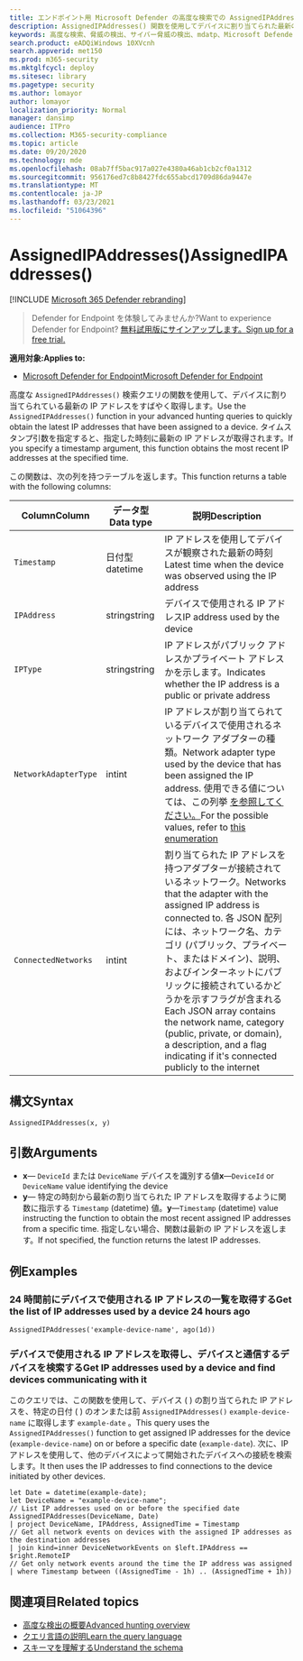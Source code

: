 ```yaml
---
title: エンドポイント用 Microsoft Defender の高度な検索での AssignedIPAddresses() 関数
description: AssignedIPAddresses() 関数を使用してデバイスに割り当てられた最新の IP アドレスを取得する方法について学習する
keywords: 高度な検索、脅威の検出、サイバー脅威の検出、mdatp、Microsoft Defender ATP、エンドポイント用 Microsoft Defender、Windows Defender、Windows Defender ATP、Windows Defender Advanced Threat Protection、検索、クエリ、テレメトリ、スキーマ参照、kusto、FileProfile、ファイル プロファイル、関数、エンリッチメント
search.product: eADQiWindows 10XVcnh
search.appverid: met150
ms.prod: m365-security
ms.mktglfcycl: deploy
ms.sitesec: library
ms.pagetype: security
ms.author: lomayor
author: lomayor
localization_priority: Normal
manager: dansimp
audience: ITPro
ms.collection: M365-security-compliance
ms.topic: article
ms.date: 09/20/2020
ms.technology: mde
ms.openlocfilehash: 08ab7ff5bac917a027e4380a46ab1cb2cf0a1312
ms.sourcegitcommit: 956176ed7c8b8427fdc655abcd1709d86da9447e
ms.translationtype: MT
ms.contentlocale: ja-JP
ms.lasthandoff: 03/23/2021
ms.locfileid: "51064396"
---
```

# <a name="assignedipaddresses"></a><span data-ttu-id="419ea-104">AssignedIPAddresses()</span><span class="sxs-lookup"><span data-stu-id="419ea-104">AssignedIPAddresses()</span></span>

[!INCLUDE [Microsoft 365 Defender rebranding](../../includes/microsoft-defender.md)]

><span data-ttu-id="419ea-105">Defender for Endpoint を体験してみませんか?</span><span class="sxs-lookup"><span data-stu-id="419ea-105">Want to experience Defender for Endpoint?</span></span> [<span data-ttu-id="419ea-106">無料試用版にサインアップします。</span><span class="sxs-lookup"><span data-stu-id="419ea-106">Sign up for a free trial.</span></span>](https://www.microsoft.com/microsoft-365/windows/microsoft-defender-atp?ocid=docs-wdatp-advancedfeats-abovefoldlink)

<span data-ttu-id="419ea-107">**適用対象:**</span><span class="sxs-lookup"><span data-stu-id="419ea-107">**Applies to:**</span></span>
- [<span data-ttu-id="419ea-108">Microsoft Defender for Endpoint</span><span class="sxs-lookup"><span data-stu-id="419ea-108">Microsoft Defender for Endpoint</span></span>](https://go.microsoft.com/fwlink/p/?linkid=2154037)


<span data-ttu-id="419ea-109">高度な `AssignedIPAddresses()` 検索クエリの関数を使用して、デバイスに割り当てられている最新の IP アドレスをすばやく取得します。</span><span class="sxs-lookup"><span data-stu-id="419ea-109">Use the `AssignedIPAddresses()` function in your advanced hunting queries to quickly obtain the latest IP addresses that have been assigned to a device.</span></span> <span data-ttu-id="419ea-110">タイムスタンプ引数を指定すると、指定した時刻に最新の IP アドレスが取得されます。</span><span class="sxs-lookup"><span data-stu-id="419ea-110">If you specify a timestamp argument, this function obtains the most recent IP addresses at the specified time.</span></span>

<span data-ttu-id="419ea-111">この関数は、次の列を持つテーブルを返します。</span><span class="sxs-lookup"><span data-stu-id="419ea-111">This function returns a table with the following columns:</span></span>

<span data-ttu-id="419ea-112">Column</span><span class="sxs-lookup"><span data-stu-id="419ea-112">Column</span></span> | <span data-ttu-id="419ea-113">データ型</span><span class="sxs-lookup"><span data-stu-id="419ea-113">Data type</span></span> | <span data-ttu-id="419ea-114">説明</span><span class="sxs-lookup"><span data-stu-id="419ea-114">Description</span></span>
-|-|-
`Timestamp` | <span data-ttu-id="419ea-115">日付型</span><span class="sxs-lookup"><span data-stu-id="419ea-115">datetime</span></span> | <span data-ttu-id="419ea-116">IP アドレスを使用してデバイスが観察された最新の時刻</span><span class="sxs-lookup"><span data-stu-id="419ea-116">Latest time when the device was observed using the IP address</span></span>
`IPAddress` | <span data-ttu-id="419ea-117">string</span><span class="sxs-lookup"><span data-stu-id="419ea-117">string</span></span> | <span data-ttu-id="419ea-118">デバイスで使用される IP アドレス</span><span class="sxs-lookup"><span data-stu-id="419ea-118">IP address used by the device</span></span>
`IPType` | <span data-ttu-id="419ea-119">string</span><span class="sxs-lookup"><span data-stu-id="419ea-119">string</span></span> | <span data-ttu-id="419ea-120">IP アドレスがパブリック アドレスかプライベート アドレスかを示します。</span><span class="sxs-lookup"><span data-stu-id="419ea-120">Indicates whether the IP address is a public or private address</span></span>
`NetworkAdapterType` | <span data-ttu-id="419ea-121">int</span><span class="sxs-lookup"><span data-stu-id="419ea-121">int</span></span> | <span data-ttu-id="419ea-122">IP アドレスが割り当てられているデバイスで使用されるネットワーク アダプターの種類。</span><span class="sxs-lookup"><span data-stu-id="419ea-122">Network adapter type used by the device that has been assigned the IP address.</span></span> <span data-ttu-id="419ea-123">使用できる値については、この列挙 [を参照してください。](https://docs.microsoft.com/dotnet/api/system.net.networkinformation.networkinterfacetype)</span><span class="sxs-lookup"><span data-stu-id="419ea-123">For the possible values, refer to [this enumeration](https://docs.microsoft.com/dotnet/api/system.net.networkinformation.networkinterfacetype)</span></span>
`ConnectedNetworks` | <span data-ttu-id="419ea-124">int</span><span class="sxs-lookup"><span data-stu-id="419ea-124">int</span></span> | <span data-ttu-id="419ea-125">割り当てられた IP アドレスを持つアダプターが接続されているネットワーク。</span><span class="sxs-lookup"><span data-stu-id="419ea-125">Networks that the adapter with the assigned IP address is connected to.</span></span> <span data-ttu-id="419ea-126">各 JSON 配列には、ネットワーク名、カテゴリ (パブリック、プライベート、またはドメイン)、説明、およびインターネットにパブリックに接続されているかどうかを示すフラグが含まれる</span><span class="sxs-lookup"><span data-stu-id="419ea-126">Each JSON array contains the network name, category (public, private, or domain), a description, and a flag indicating if it's connected publicly to the internet</span></span>

## <a name="syntax"></a><span data-ttu-id="419ea-127">構文</span><span class="sxs-lookup"><span data-stu-id="419ea-127">Syntax</span></span>

```kusto
AssignedIPAddresses(x, y)
```

## <a name="arguments"></a><span data-ttu-id="419ea-128">引数</span><span class="sxs-lookup"><span data-stu-id="419ea-128">Arguments</span></span>

- <span data-ttu-id="419ea-129">**x**— `DeviceId` または `DeviceName` デバイスを識別する値</span><span class="sxs-lookup"><span data-stu-id="419ea-129">**x**—`DeviceId` or `DeviceName` value identifying the device</span></span>
- <span data-ttu-id="419ea-130">**y**— 特定の時刻から最新の割り当てられた IP アドレスを取得するように関数に指示する `Timestamp` (datetime) 値。</span><span class="sxs-lookup"><span data-stu-id="419ea-130">**y**—`Timestamp` (datetime) value instructing the function to obtain the most recent assigned IP addresses from a specific time.</span></span> <span data-ttu-id="419ea-131">指定しない場合、関数は最新の IP アドレスを返します。</span><span class="sxs-lookup"><span data-stu-id="419ea-131">If not specified, the function returns the latest IP addresses.</span></span>

## <a name="examples"></a><span data-ttu-id="419ea-132">例</span><span class="sxs-lookup"><span data-stu-id="419ea-132">Examples</span></span>

### <a name="get-the-list-of-ip-addresses-used-by-a-device-24-hours-ago"></a><span data-ttu-id="419ea-133">24 時間前にデバイスで使用される IP アドレスの一覧を取得する</span><span class="sxs-lookup"><span data-stu-id="419ea-133">Get the list of IP addresses used by a device 24 hours ago</span></span>

```kusto
AssignedIPAddresses('example-device-name', ago(1d))
```

### <a name="get-ip-addresses-used-by-a-device-and-find-devices-communicating-with-it"></a><span data-ttu-id="419ea-134">デバイスで使用される IP アドレスを取得し、デバイスと通信するデバイスを検索する</span><span class="sxs-lookup"><span data-stu-id="419ea-134">Get IP addresses used by a device and find devices communicating with it</span></span>

<span data-ttu-id="419ea-135">このクエリでは、この関数を使用して、デバイス ( ) の割り当てられた IP アドレスを、特定の日付 ( ) のオンまたは前 `AssignedIPAddresses()` `example-device-name` に取得します `example-date` 。</span><span class="sxs-lookup"><span data-stu-id="419ea-135">This query uses the `AssignedIPAddresses()` function to get assigned IP addresses for the device (`example-device-name`) on or before a specific date (`example-date`).</span></span> <span data-ttu-id="419ea-136">次に、IP アドレスを使用して、他のデバイスによって開始されたデバイスへの接続を検索します。</span><span class="sxs-lookup"><span data-stu-id="419ea-136">It then uses the IP addresses to find connections to the device initiated by other devices.</span></span> 

```kusto
let Date = datetime(example-date);
let DeviceName = "example-device-name";
// List IP addresses used on or before the specified date
AssignedIPAddresses(DeviceName, Date)
| project DeviceName, IPAddress, AssignedTime = Timestamp 
// Get all network events on devices with the assigned IP addresses as the destination addresses
| join kind=inner DeviceNetworkEvents on $left.IPAddress == $right.RemoteIP
// Get only network events around the time the IP address was assigned
| where Timestamp between ((AssignedTime - 1h) .. (AssignedTime + 1h))
```

## <a name="related-topics"></a><span data-ttu-id="419ea-137">関連項目</span><span class="sxs-lookup"><span data-stu-id="419ea-137">Related topics</span></span>

- [<span data-ttu-id="419ea-138">高度な検出の概要</span><span class="sxs-lookup"><span data-stu-id="419ea-138">Advanced hunting overview</span></span>](advanced-hunting-overview.md)
- [<span data-ttu-id="419ea-139">クエリ言語の説明</span><span class="sxs-lookup"><span data-stu-id="419ea-139">Learn the query language</span></span>](advanced-hunting-query-language.md)
- [<span data-ttu-id="419ea-140">スキーマを理解する</span><span class="sxs-lookup"><span data-stu-id="419ea-140">Understand the schema</span></span>](advanced-hunting-schema-reference.md)
